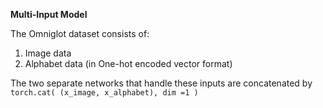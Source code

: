 **Multi-Input Model**

The Omniglot dataset consists of:

  1. Image data
  2. Alphabet data (in One-hot encoded vector format)

The two separate networks that handle these inputs are concatenated by `torch.cat( (x_image, x_alphabet), dim =1 )`

